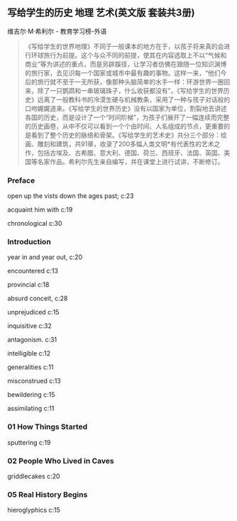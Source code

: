 ## 写给学生的历史 地理 艺术(英文版 套装共3册)

维吉尔·M·希利尔  -  教育学习榜-外语

> 《写给学生的世界地理》不同于一般课本的地方在于，以孩子将来真的会进行环球旅行为前提。这个与众不同的前提，使其在内容选取上不以“气候和商业”等为讲述的重点，而是另辟蹊径，让学习者仿佛在跟随一位知识渊博的旅行家，去见识每一个国家或城市中最有趣的事物。这样一来，“他们今后的旅行就不至于一无所获，像那种头脑简单的水手一样：环游世界一圈回来，除了一只鹦鹉和一串玻璃珠子，什么收获都没有”。《写给学生的世界历史》远离了一般教科书的冷漠生硬与机械教条，采用了一种与孩子对话般的口吻娓娓道来。《写给学生的世界历史》没有以国家为单位，割裂地去讲述各国的历史，而是设计了一个“时间阶梯”，为孩子们展开了一幅连续而完整的历史画卷，从中不仅可以看到一个个由时间、人名组成的节点，更重要的是看到了整个历史的脉络和骨架。《写给学生的艺术史》共分三个部分：绘画、雕刻和建筑，共91章，收录了200多幅人类文明*有代表性的艺术之作，包括古埃及、古希腊、意大利、德国、荷兰、西班牙、法国、英国、美国等名家作品。希利尔先生亲自编写，并在课堂上进行试讲，不断修订。

### Preface

open up the vists down the ages past; c:23

acquaint him with c:19

chronological c:30

### Introduction

year in and year out, c:20

encountered c:13

provincial  c:18

absurd conceit, c:28

unprejudiced c:15

inquisitive c:32

antagonism. c:31

intelligible c:12

generalities c:11

misconstrued c:13

bewildering c:15

assimilating c:11

### 01 How Things Started

sputtering  c:19

### 02 People Who Lived in Caves

griddlecakes c:20

### 05 Real History Begins

hieroglyphics c:15

